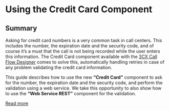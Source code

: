 # Using the Credit Card Component
## Summary
Asking for credit card numbers is a very common task in call centers. This includes the number, the expiration date and the security code, and of course it’s a must that the call is not being recorded while the user enters this information. The Credit Card component available with the [3CX Call Flow Designer](https://www.3cx.com/phone-system/call-flow-designer/) comes to solve this, automatically handling retries in case of any problem validating the credit card information.

This guide describes how to use the new **“Credit Card”** component to ask for the number, the expiration date and the security code, and perform the validation using a web service. We take this opportunity to also show how to use the **“Web Service REST”** component for the validation.

[Read more](https://www.3cx.com/docs/cfd-credit-card-validation/)
